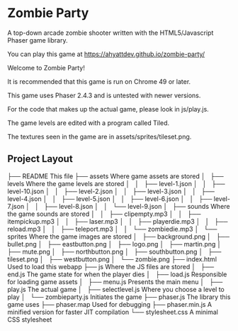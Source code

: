 # Zombie Party
A top-down arcade zombie shooter written with the HTML5/Javascript Phaser game library.

You can play this game at https://ahyattdev.github.io/zombie-party/

Welcome to Zombie Party!

It is recommended that this game is run on Chrome 49 or later. 

This game uses Phaser 2.4.3 and is untested with newer versions. 

For the code that makes up the actual game, please look in js/play.js. 

The game levels are edited with a program called Tiled. 

The textures seen in the game are in assets/sprites/tileset.png. 

## Project Layout

├── README                  This file
├── assets                  Where game assets are stored
│   ├── levels              Where the game levels are stored
│   │   ├── level-1.json
│   │   ├── level-10.json
│   │   ├── level-2.json
│   │   ├── level-3.json
│   │   ├── level-4.json
│   │   ├── level-5.json
│   │   ├── level-6.json
│   │   ├── level-7.json
│   │   ├── level-8.json
│   │   └── level-9.json
│   ├── sounds              Where the game sounds are stored
│   │   ├── clipempty.mp3
│   │   ├── itempickup.mp3
│   │   ├── laser.mp3
│   │   ├── playerdie.mp3
│   │   ├── reload.mp3
│   │   ├── teleport.mp3
│   │   └── zombiedie.mp3
│   └── sprites             Where the game images are stored
│       ├── background.png
│       ├── bullet.png
│       ├── eastbutton.png
│       ├── logo.png
│       ├── martin.png
│       ├── mute.png
│       ├── northbutton.png
│       ├── southbutton.png
│       ├── tileset.png
│       ├── westbutton.png
│       └── zombie.png
├── index.html              Used to load this webapp
├── js                      Where the JS files are stored
│   ├── end.js              The game state for when the player dies
│   ├── load.js             Responsible for loading game assets
│   ├── menu.js             Presents the main menu
│   ├── play.js             The actual game
│   ├── selectlevel.js      Where you choose a level to play
│   └── zombieparty.js      Initiates the game
├── phaser.js               The library this game uses
├── phaser.map              Used for debugging
├── phaser.min.js           A minified version for faster JIT compilation
└── stylesheet.css          A minimal CSS stylesheet
